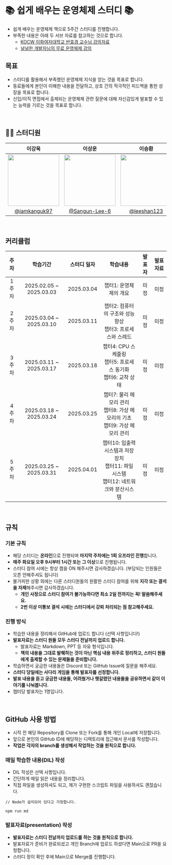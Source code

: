 # 📚 쉽게 배우는 운영체제 스터디 📚

-   쉽게 배우는 운영체제 책으로 5주간 스터디를 진행합니다.
-   부족한 내용은 아래 두 서브 자료를 참고하는 것으로 합니다.
    -   [KOCW 이화여자대학교 반효경 교수님 강의자료](http://www.kocw.net/home/search/kemView.do?kemId=1046323)
    -   [널널한 개발자님의 무료 운영체제 강의](https://www.youtube.com/playlist?list=PLTkhhrcp-A5FRsNPPEQbSZyICx4Dl8w1s)

## 목표

-   스터디를 활용해서 부족했던 운영체제 지식을 얻는 것을 목표로 합니다.
-   동료들에게 본인이 이해한 내용을 전달하고, 상호 간의 적극적인 피드백을 통한 성장을 목표로 합니다.
-   신입/이직 면접에서 출제되는 운영체제 관련 질문에 대해 자신감있게 발표할 수 있는 능력을 기르는 것을 목표로 합니다.

<br/>

## 🙋‍♂️ 스터디원

|                                      이강욱                                       |                                      이상운                                       |                                      이승환                                      |                                      이용호                                       |
| :-------------------------------------------------------------------------------: | :-------------------------------------------------------------------------------: | :------------------------------------------------------------------------------: | :-------------------------------------------------------------------------------: |
| <img width="160px" src="https://avatars.githubusercontent.com/u/121025796?v=4" /> | <img width="160px" src="https://avatars.githubusercontent.com/u/126453145?v=4" /> | <img width="160px" src="https://avatars.githubusercontent.com/u/84975698?v=4" /> | <img width="160px" src="https://avatars.githubusercontent.com/u/110606937?v=4" /> |
|                  [@iamkanguk97](https://github.com/iamkanguk97)                   |                 [@Sangun-Lee-6](https://github.com/Sangun-Lee-6)                  |                   [@leeshan123](https://github.com/leeshan123)                   |                      [@hiimlyh](https://github.com/hiimlyh)                       |

<br/>

## 커리큘럼

| 주차  |        학습기간         | 스터디 일자 |                                         학습내용                                         | 발표자 | 발표자료 |
| :---: | :---------------------: | :---------: | :--------------------------------------------------------------------------------------: | :----: | :------: |
| 1주차 | 2025.02.05 ~ 2025.03.03 | 2025.03.04  |                                  챕터1: 운영체제의 개요                                  |  미정  |   미정   |
| 2주차 | 2025.03.04 ~ 2025.03.10 | 2025.03.11  |               챕터2: 컴퓨터의 구조와 성능 향상<br>챕터3: 프로세스와 스레드               |  미정  |   미정   |
| 3주차 | 2025.03.11 ~ 2025.03.17 | 2025.03.18  |            챕터4: CPU 스케줄링<br>챕터5: 프로세스 동기화<br>챕터6: 교착 상태             |  미정  |   미정   |
| 4주차 | 2025.03.18 ~ 2025.03.24 | 2025.03.25  |     챕터7: 물리 메모리 관리<br>챕터8: 가상 메모리의 기초<br>챕터9: 가상 메모리 관리      |  미정  |   미정   |
| 5주차 | 2025.03.25 ~ 2025.03.31 | 2025.04.01  | 챕터10: 입출력 시스템과 저장장치<br>챕터11: 파일 시스템<br>챕터12: 네트워크와 분산시스템 |  미정  |   미정   |

<br/>

## 규칙

### 기본 규칙

-   해당 스터디는 **온라인**으로 진행되며 **마지막 주차에는 1회 오프라인 진행**합니다.
-   **매주 화요일 오후 9시부터 1시간 또는 그 이상**으로 진행됩니다.
-   스터디 참여 시에는 항상 캠을 ON 해주시면 감사하겠습니다. (부담되는 인원들은 오픈 안해주셔도 됩니다)
-   불가피한 상황 외에는 다른 스터디원들의 원활한 스터디 참여를 위해 **지각 또는 결석을 자제**해주시면 감사하겠습니다.
    -   **개인 사정으로 스터디 참여가 불가능하다면 최소 2일 전까지는 꼭! 말씀해주세요.**
    -   **2번 이상 미통보 결석 시에는 스터디에서 강퇴 처리되는 점 참고해주세요.**

### 진행 방식

-   학습한 내용을 정리해서 GitHub에 업로드 합니다 (선택 사항입니다!)
-   **발표자료는 스터디 원들 모두 스터디 전날까지 업로드 합니다.**
    -   발표자료는 Markdown, PPT 등 자유 형식입니다.
    -   **책의 내용을 그대로 발췌하는 것이 아닌 핵심 내용 위주로 정리하고, 스터디 원들에게 출제할 수 있는 문제들을 준비합니다.**
-   학습하면서 궁금한 내용들은 Discord 또는 GitHub Issue에 질문을 해주세요.
-   **스터디 당일에는 사다리 게임을 통해 발표자를 선정합니다.**
-   **발표 내용을 듣고 궁금한 내용들, 어려웠거나 헷갈렸던 내용들을 공유하면서 같이 이야기를 나눠봅니다.**
-   챕터당 발표자는 1명입니다.

<br/>

## GitHub 사용 방법

-   시작 전 해당 Repository를 Clone 또는 Fork를 통해 개인 Local에 저장합니다.
-   앞으로 본인의 GitHub ID에 해당하는 디렉토리에 접근해서 문서를 작성합니다.
-   **작업은 각자의 branch를 생성해서 작업하는 것을 원칙으로 합니다.**

### 매일 학습한 내용(DIL) 작성

-   DIL 작성은 선택 사항입니다.
-   간단하게 매일 읽은 내용을 정리합니다.
-   직접 파일을 생성하셔도 되고, 제가 구현한 스크립트 파일을 사용하셔도 괜찮습니다.

```
// Node가 설치되어 있다고 가정합니다.

npm run md
```

### 발표자료(presentation) 작성

-   **발표자료는 스터디 전날까지 업로드를 하는 것을 원칙으로 합니다.**
-   발표자료가 준비가 완료되셨고 개인 Branch에 업로드 하셨다면 Main으로 PR을 요청합니다.
-   스터디 장이 확인 후에 Main으로 Merge를 진행합니다.
